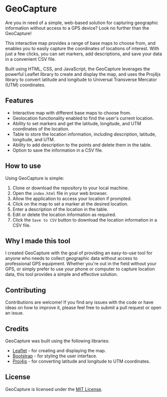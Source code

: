 
# GeoCapture

Are you in need of a simple, web-based solution for capturing geographic information without access to a GPS device? Look no further than the GeoCapture!

This interactive map provides a range of base maps to choose from, and enables you to easily capture the coordinates of locations of interest. With just a few clicks, you can set markers, add descriptions, and save your data in a convenient CSV file.

Built using HTML, CSS, and JavaScript, the GeoCapture leverages the powerful Leaflet library to create and display the map, and uses the Proj4js library to convert latitude and longitude to Universal Transverse Mercator (UTM) coordinates.

## Features

-   Interactive map with different base maps to choose from.
-   Geolocation functionality enabled to find the user's current location.
-   Ability to set markers and get the latitude, longitude, and UTM coordinates of the location.
-   Table to store the location information, including description, latitude, longitude, and UTM.
-   Ability to add description to the points and delete them in the table.
-   Option to save the information in a CSV file.

## How to use

Using GeoCapture is simple:

1.  Clone or download the repository to your local machine.
2.  Open the `index.html` file in your web browser.
3.  Allow the application to access your location if prompted.
4.  Click on the map to set a marker at the desired location.
5.  Enter a description of the location in the table.
6.  Edit or delete the location information as required.
7.  Click the `Save to CSV` button to download the location information in a CSV file.

## Why I made this tool

I created GeoCapture with the goal of providing an easy-to-use tool for anyone who needs to collect geographic data without access to professional GPS equipment. Whether you're out in the field without your GPS, or simply prefer to use your phone or computer to capture location data, this tool provides a simple and effective solution.

## Contributing

Contributions are welcome! If you find any issues with the code or have ideas on how to improve it, please feel free to submit a pull request or open an issue.

## Credits

GeoCapture was built using the following libraries:

-   [Leaflet](https://leafletjs.com/) - for creating and displaying the map.
-   [Bootstrap](https://getbootstrap.com/) - for styling the user interface.
-   [Proj4js](https://github.com/proj4js/proj4js) - for converting latitude and longitude to UTM coordinates.

## License

GeoCapture is licensed under the [MIT License](https://opensource.org/licenses/MIT).
